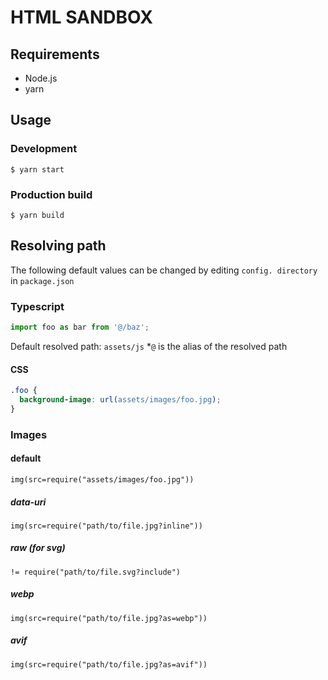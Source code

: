 # HTML SANDBOX

## Requirements

- Node.js
- yarn

## Usage

### Development

```shell
$ yarn start
```

### Production build

```shell
$ yarn build
```

## Resolving path

The following default values can be changed by editing `config. directory` in `package.json`

### Typescript

```typescript
import foo as bar from '@/baz';
```

Default resolved path: `assets/js` \*`@` is the alias of the resolved path

#### CSS

```css
.foo {
  background-image: url(assets/images/foo.jpg);
}
```

### Images

#### default

```pug
img(src=require("assets/images/foo.jpg"))
```

##### data-uri

```pug
img(src=require("path/to/file.jpg?inline"))
```

##### raw (for svg)

```pug
!= require("path/to/file.svg?include")
```

##### webp

```pug
img(src=require("path/to/file.jpg?as=webp"))
```

##### avif

```pug
img(src=require("path/to/file.jpg?as=avif"))
```
